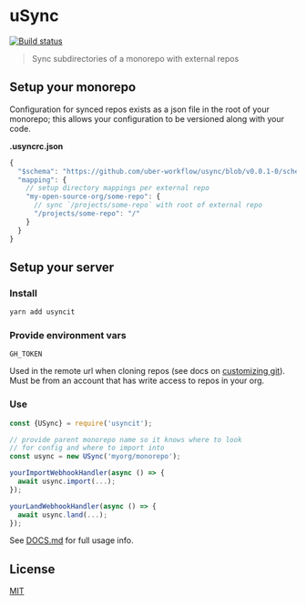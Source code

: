 # uSync

[![Build status](https://badge.buildkite.com/b261e65e2871a2025986979ef6c8ef0cccd67f7972b3371254.svg?branch=master)](https://buildkite.com/uberopensource/usync)

> Sync subdirectories of a monorepo with external repos


## Setup your monorepo

Configuration for synced repos exists as a json file in the root of your monorepo; this allows your configuration to be versioned along with your code.

**.usyncrc.json**

```js
{
  "$schema": "https://github.com/uber-workflow/usync/blob/v0.0.1-0/schema/.usyncrc.json",
  "mapping": {
    // setup directory mappings per external repo
    "my-open-source-org/some-repo": {
      // sync `/projects/some-repo` with root of external repo
      "/projects/some-repo": "/"
    }
  }
}
```


## Setup your server

### Install

```sh
yarn add usyncit
```


### Provide environment vars

`GH_TOKEN`

Used in the remote url when cloning repos (see docs on [customizing git](DOCS.md#gitconfigureopts)). Must be from an account that has write access to repos in your org.


### Use

```js
const {USync} = require('usyncit');

// provide parent monorepo name so it knows where to look
// for config and where to import into
const usync = new USync('myorg/monorepo');

yourImportWebhookHandler(async () => {
  await usync.import(...);
});

yourLandWebhookHandler(async () => {
  await usync.land(...);
});
```

See [DOCS.md](DOCS.md) for full usage info.


## License

[MIT](LICENSE)
